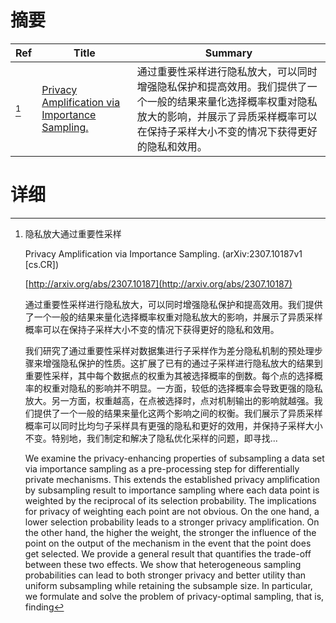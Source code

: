 # 摘要

| Ref | Title | Summary |
| --- | --- | --- |
| [^1] | [Privacy Amplification via Importance Sampling.](http://arxiv.org/abs/2307.10187) | 通过重要性采样进行隐私放大，可以同时增强隐私保护和提高效用。我们提供了一个一般的结果来量化选择概率权重对隐私放大的影响，并展示了异质采样概率可以在保持子采样大小不变的情况下获得更好的隐私和效用。 |

# 详细

[^1]: 隐私放大通过重要性采样

    Privacy Amplification via Importance Sampling. (arXiv:2307.10187v1 [cs.CR])

    [http://arxiv.org/abs/2307.10187](http://arxiv.org/abs/2307.10187)

    通过重要性采样进行隐私放大，可以同时增强隐私保护和提高效用。我们提供了一个一般的结果来量化选择概率权重对隐私放大的影响，并展示了异质采样概率可以在保持子采样大小不变的情况下获得更好的隐私和效用。

    

    我们研究了通过重要性采样对数据集进行子采样作为差分隐私机制的预处理步骤来增强隐私保护的性质。这扩展了已有的通过子采样进行隐私放大的结果到重要性采样，其中每个数据点的权重为其被选择概率的倒数。每个点的选择概率的权重对隐私的影响并不明显。一方面，较低的选择概率会导致更强的隐私放大。另一方面，权重越高，在点被选择时，点对机制输出的影响就越强。我们提供了一个一般的结果来量化这两个影响之间的权衡。我们展示了异质采样概率可以同时比均匀子采样具有更强的隐私和更好的效用，并保持子采样大小不变。特别地，我们制定和解决了隐私优化采样的问题，即寻找...

    We examine the privacy-enhancing properties of subsampling a data set via importance sampling as a pre-processing step for differentially private mechanisms. This extends the established privacy amplification by subsampling result to importance sampling where each data point is weighted by the reciprocal of its selection probability. The implications for privacy of weighting each point are not obvious. On the one hand, a lower selection probability leads to a stronger privacy amplification. On the other hand, the higher the weight, the stronger the influence of the point on the output of the mechanism in the event that the point does get selected. We provide a general result that quantifies the trade-off between these two effects. We show that heterogeneous sampling probabilities can lead to both stronger privacy and better utility than uniform subsampling while retaining the subsample size. In particular, we formulate and solve the problem of privacy-optimal sampling, that is, finding
    

